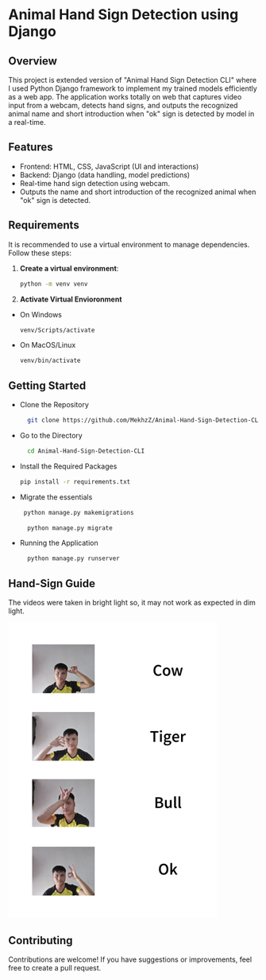# Animal Hand Sign Detection using Django

## Overview

This project is extended version of "Animal Hand Sign Detection CLI" where I used Python Django framework to implement my trained models efficiently as a web app. The application works totally on web that captures video input from a webcam, detects hand signs, and outputs the recognized animal name and short introduction when "ok" sign is detected by model in a real-time.

## Features

- Frontend: HTML, CSS, JavaScript (UI and interactions)
- Backend: Django (data handling, model predictions)
- Real-time hand sign detection using webcam.
- Outputs the name and short introduction of the recognized animal when "ok" sign is detected.


## Requirements

It is recommended to use a virtual environment to manage dependencies. Follow these steps:

1. **Create a virtual environment**:
   ```bash
   python -m venv venv
   ```
2. **Activate Virtual Envioronment**
- On Windows
   ```bash
   venv/Scripts/activate
   ```
- On MacOS/Linux
    ```bash
   venv/bin/activate
   ```


## Getting Started

- Clone the Repository
   ```bash
     git clone https://github.com/MekhzZ/Animal-Hand-Sign-Detection-CLI.git
   ```

- Go to the Directory

   ```bash
     cd Animal-Hand-Sign-Detection-CLI
   ```

- Install the Required Packages

   ```bash
   pip install -r requirements.txt
   ```

- Migrate the essentials

   ```bash
    python manage.py makemigrations
   ```

  ```bash
    python manage.py migrate
   ```

- Running the Application
      
   ```bash
     python manage.py runserver
   ```

## Hand-Sign Guide


The videos were taken in bright light so, it may not work as expected in dim light.



   ![Animal Hand Sign Detection](Hand-sign_Guide.png)


## Contributing

   
Contributions are welcome! If you have suggestions or improvements, feel free to create a pull request.
